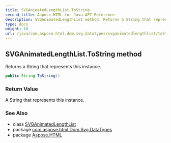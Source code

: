 ```yaml
---
title: SVGAnimatedLengthList.ToString
second_title: Aspose.HTML for Java API Reference
description: SVGAnimatedLengthList method. Returns a String that represents this instance
type: docs
weight: 10
url: /java/com.aspose.html.dom.svg.datatypes/svganimatedlengthlist/toString/
---
```

## SVGAnimatedLengthList.ToString method

Returns a String that represents this instance.

```java
public String ToString()
```

### Return Value

A String that represents this instance.

### See Also

* class [SVGAnimatedLengthList](../)
* package [com.aspose.html.Dom.Svg.DataTypes](../../svganimatedlengthlist/)
* package [Aspose.HTML](../../../)

